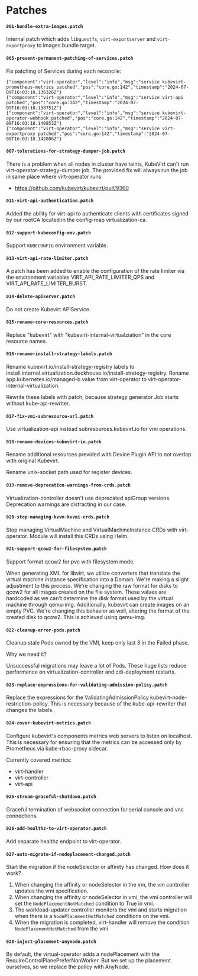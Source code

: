 # Patches

#### `001-bundle-extra-images.patch`

Internal patch which adds `libguestfs`, `virt-exportserver` and `virt-exportproxy`
to images bundle target.

#### `005-prevent-permanent-patching-of-services.patch`

Fix patching of Services during each reconcile:

```
{"component":"virt-operator","level":"info","msg":"service kubevirt-prometheus-metrics patched","pos":"core.go:142","timestamp":"2024-07-09T16:03:18.136326Z"}
{"component":"virt-operator","level":"info","msg":"service virt-api patched","pos":"core.go:142","timestamp":"2024-07-09T16:03:18.138751Z"}
{"component":"virt-operator","level":"info","msg":"service kubevirt-operator-webhook patched","pos":"core.go:142","timestamp":"2024-07-09T16:03:18.140853Z"}
{"component":"virt-operator","level":"info","msg":"service virt-exportproxy patched","pos":"core.go:142","timestamp":"2024-07-09T16:03:18.142806Z"}
```

#### `007-tolerations-for-strategy-dumper-job.patch`

There is a problem when all nodes in cluster have taints, KubeVirt can't run virt-operator-strategy-dumper job.
The provided fix will always run the job in same place where virt-operator runs

- https://github.com/kubevirt/kubevirt/pull/9360

#### `011-virt-api-authentication.patch`
Added the ability for virt-api to authenticate clients with certificates signed by our rootCA located in the config-map virtualization-ca.

#### `012-support-kubeconfig-env.patch`
Support `KUBECONFIG` environment variable. 

#### `013-virt-api-rate-limiter.patch`
A patch has been added to enable the configuration of the rate limiter via the environment variables VIRT_API_RATE_LIMITER_QPS and VIRT_API_RATE_LIMITER_BURST.

#### `014-delete-apiserver.patch`
Do not create Kubevirt APIService.

#### `015-rename-core-resources.patch`
Replace "kubevirt" with "kubevirt-internal-virtualziation" in the core resource names.

#### `016-rename-install-strategy-labels.patch`

Rename kubevirt.io/install-strategy-registry labels to install.internal.virtualization.deckhouse.io/install-strategy-registry.
Rename app.kubernetes.io/managed-b value from virt-operator to virt-operator-internal-virtualization.

Rewrite these labels with patch, because strategy generator Job starts without kube-api-rewriter.

#### `017-fix-vmi-subresource-url.patch`

Use virtualization-api instead subresources.kubevirt.io for vmi operations.

#### `018-rename-devices-kubevirt-io.patch`

Rename additional resources previded with Device Plugin API to not overlap with original Kubevirt.

Rename unix-socket path used for register devices.

#### `019-remove-deprecation-warnings-from-crds.patch`

Virtualization-controller doesn't use deprecated apiGroup versions. Deprecation warnings are distracting in our case.

#### `020-stop-managing-kvvm-kvvmi-crds.patch`

Stop managing VirtualMachine and VirtualMachineInstance CRDs with virt-operator. Module will install this CRDs using Helm.

#### `021-support-qcow2-for-filesystem.patch`

Support format qcow2 for pvc with filesystem mode.

When generating XML for libvirt, we utilize converters that translate the virtual machine instance specification into a Domain. We're making a slight adjustment to this process.
We're changing the raw format for disks to qcow2 for all images created on the file system. These values are hardcoded as we can't determine the disk format used by the virtual machine through qemu-img.
Additionally, kubevirt can create images on an empty PVC. We're changing this behavior as well, altering the format of the created disk to qcow2. This is achieved using qemu-img.

#### `022-cleanup-error-pods.patch`

Cleanup stale Pods owned by the VMI, keep only last 3 in the Failed phase.

Why we need it?

Unsuccessful migrations may leave a lot of Pods. These huge lists reduce performance on virtualization-controller and cdi-deployment restarts.

#### `023-replace-expressions-for-validating-admission-policy.patch`

Replace the expressions for the ValidatingAdmissionPolicy kubevirt-node-restriction-policy.
This is necessary because of the kube-api-rewriter that changes the labels.

#### `024-cover-kubevirt-metrics.patch`

Configure kubevirt's components metrics web servers to listen on localhost. 
This is necessary for ensuring that the metrics can be accessed only by Prometheus via kube-rbac-proxy sidecar.

Currently covered metrics:
- virt-handler
- virt-controller
- virt-api

#### `025-stream-graceful-shutdown.patch`

Graceful termination of websocket connection for serial console and vnc connections.

#### `026-add-healthz-to-virt-operator.patch`

Add separate healthz endpoint to virt-operator.

#### `027-auto-migrate-if-nodeplacement-changed.patch`

Start the migration if the nodeSelector or affinity has changed.
How does it work?
1. When changing the affinity or nodeSelector in the vm, the vm controller updates the vmi specification.
2. When changing the affinity or nodeSelector in vmi, the vmi controller will set the `NodePlacementNotMatched` condition to True in vmi.
3. The workload-updater controller monitors the vmi and starts migration when there is a `NodePlacementNotMatched` conditions on the vmi.
4. When the migration is completed, virt-handler will remove the condition `NodePlacementNotMatched` from the vmi 

#### `028-inject-placement-anynode.patch`

By default, the virtual-operator adds a nodePlacement with the RequireControlPlanePreferNonWorker.
But we set up the placement ourselves, so we replace the policy with AnyNode.
